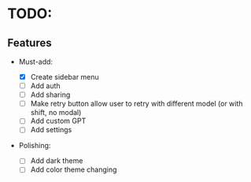 # TODO:

## Features

- Must-add:

  - [x] Create sidebar menu
  - [ ] Add auth
  - [ ] Add sharing
  - [ ] Make retry button allow user to retry with different model (or with shift, no modal)
  - [ ] Add custom GPT
  - [ ] Add settings

- Polishing:
  - [ ] Add dark theme
  - [ ] Add color theme changing
